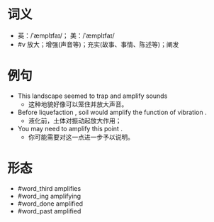 # 词义
- 英：/ˈæmplɪfaɪ/； 美：/ˈæmplɪfaɪ/
- #v 放大；增强(声音等)；充实(故事、事情、陈述等)；阐发
# 例句
- This landscape seemed to trap and amplify sounds
	- 这种地貌好像可以笼住并放大声音。
- Before liquefaction , soil would amplify the function of vibration .
	- 液化前，土体对振动起放大作用；
- You may need to amplify this point .
	- 你可能需要对这一点进一步予以说明。
# 形态
- #word_third amplifies
- #word_ing amplifying
- #word_done amplified
- #word_past amplified

